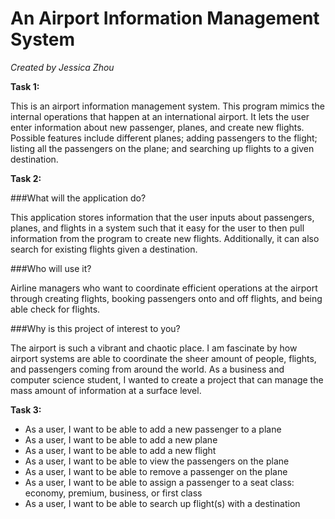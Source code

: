 
# An Airport Information Management System
*Created by Jessica Zhou*

**Task 1:**

This is an airport information management system. This program 
mimics the internal operations that happen at an international 
airport. It lets the user enter information about new passenger, 
planes, and create new flights. Possible features include different 
planes; adding passengers to the flight; listing all the passengers 
on the plane; and searching up flights to a given destination. 


**Task 2:**

###What will the application do?
<p>This application stores information that the user inputs about 
passengers, planes, and flights in a system such that it easy for 
the user to then pull information from the program to create new 
flights. Additionally, it can also search for existing flights 
given a destination.</p>


###Who will use it? 
<p>Airline managers who want to coordinate efficient operations at 
the airport through creating flights, booking passengers onto and 
off flights, and being able check for flights.</p>

###Why is this project of interest to you?
<p>The airport is such a vibrant and chaotic place. I am fascinate 
by how airport systems are able to coordinate the sheer amount of 
people, flights, and passengers coming from around the world. As a 
business and computer science student, I wanted to create a project 
that can manage the mass amount of information at a 
surface level.</p>


**Task 3:**

- As a user, I want to be able to add a new passenger to a plane
- As a user, I want to be able to add a new plane
- As a user, I want to be able to add a new flight
- As a user, I want to be able to view the passengers on the plane
- As a user, I want to be able to remove a passenger on the plane
- As a user, I want to be able to assign a passenger to a seat class: 
economy, premium, business, or first class
- As a user, I want to be able to search up flight(s) with a destination

 